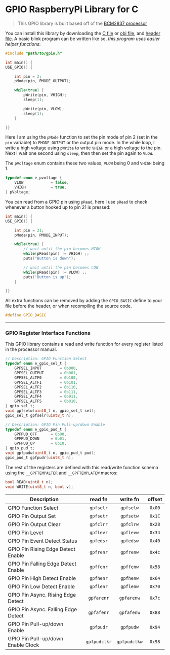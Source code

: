 # GPIO RaspberryPi Library for C

> This GPIO library is built based off of the [BCM2837 processor](./assets/BCM2837.pdf)

You can install this library by downloading the [C file](./src/gpio.c) or [obj file](./src/gpio.o), and [header file](./src/gpio.h). A basic blink program can be written like so, *this program uses easier helper functions*:

```c
#include "path/to/gpio.h"

int main() {
USE_GPIO() {

    int pin = 2;
    pMode(pin, PMODE_OUTPUT);

    while(true) {
        pWrite(pin, VHIGH);
        sleep(1);

        pWrite(pin, VLOW);
        sleep(1);
    }

}}
```

Here I am using the `pMode` function to set the pin mode of pin 2 (set in the `pin` variable) to `PMODE_OUTPUT` or the output pin mode. In the while loop, I write a high voltage using `pWrite` to write `VHIGH` or a high voltage to the pin. Next I wait one second using `sleep`, then then set the pin again to `VLOW`.

The `pVoltage` enum contains these two values, `VLOW` being 0 and `VHIGH` being 1. 
```c
typedef enum e_pvoltage {
	VLOW			= false,
	VHIGH			= true,
} pVoltage;
```

You can read from a GPIO pin using `pRead`, here I use `pRead` to check whenever a button hooked up to pin 21 is pressed:

```c
int main() {
USE_GPIO() {

    int pin = 21;
    pMode(pin, PMODE_INPUT);

    while(true) {
        // wait until the pin becomes HIGH
        while(pRead(pin) != VHIGH) ;;
        puts("Button is down");

        // wait until the pin becomes LOW
        while(pRead(pin) != VLOW) ;;
        puts("Button is up");
    }

}}
```

All extra functions can be removed by adding the `GPIO_BASIC` define to your file before the header, or when recompiling the source code.
```c
#define GPIO_BASIC
```

<hr/>

### GPIO Register Interface Functions

This GPIO library contains a read and write function for every register listed in the processor manual.

```c
// Description: GPIO Function Select
typedef enum e_gpio_sel_t {
	GPFSEL_INPUT		= 0b000,
	GPFSEL_OUTPUT		= 0b001,
	GPFSEL_ALTF0		= 0b100,
	GPFSEL_ALTF1		= 0b101,
	GPFSEL_ALTF2		= 0b110,
	GPFSEL_ALTF3		= 0b111,
	GPFSEL_ALTF4		= 0b011,
	GPFSEL_ALTF5		= 0b010,
} gpio_sel_t;
void gpfselw(uint8_t n, gpio_sel_t sel);
gpio_sel_t gpfselr(uint8_t n);

// Description: GPIO Pin Pull-up/down Enable
typedef enum e_gpio_pud_t {
	GPFPUD_OFF		= 0b00,
	GPFPUD_DOWN		= 0b01,
	GPFPUD_UP		= 0b10,
} gpio_pud_t;
void gpfpudw(uint8_t n, gpio_pud_t pud);
gpio_pud_t gpfpudr(uint8_t n);
```

The rest of the registers are defined with this read/write function schema using the `__GPFTEMPALTER` and `__GPFTEMPLATEW` macros:
```c
bool READ(uint8_t n);
void WRITE(uint8_t n, bool v);
```

| Description                          | read fn      | write fn     | offset |
|--------------------------------------|:------------:|:------------:|:------:|
| GPIO Function Select                 | `gpfselr`    | `gpfselw`    | `0x00` |
| GPIO Pin Output Set                  | `gpfsetr`    | `gpfsetw`    | `0x1C` |
| GPIO Pin Output Clear                | `gpfclrr`    | `gpfclrw`    | `0x28` |
| GPIO Pin Level                       | `gpflevr`    | `gpflevw`    | `0x34` |
| GPIO Pin Event Detect Status         | `gpfedsr`    | `gpfedsw`    | `0x40` |
| GPIO Pin Rising Edge Detect Enable   | `gpfrenr`    | `gpfrenw`    | `0x4c` |
| GPIO Pin Falling Edge Detect Enable  | `gpffenr`    | `gpffenw`    | `0x58` |
| GPIO Pin High Detect Enable          | `gpfhenr`    | `gpfhenw`    | `0x64` |
| GPIO Pin Low Detect Enable           | `gpflenr`    | `gpflenw`    | `0x70` |
| GPIO Pin Async. Rising Edge Detect   | `gpfarenr`   | `gpfarenw`   | `0x7c` |
| GPIO Pin Async. Falling Edge Detect  | `gpfafenr`   | `gpfafenw`   | `0x88` |
| GPIO Pin Pull-up/down Enable         | `gpfpudr`    | `gpfpudw`    | `0x94` |
| GPIO Pin Pull-up/down Enable Clock   | `gpfpudclkr` | `gpfpudclkw` | `0x98` |

